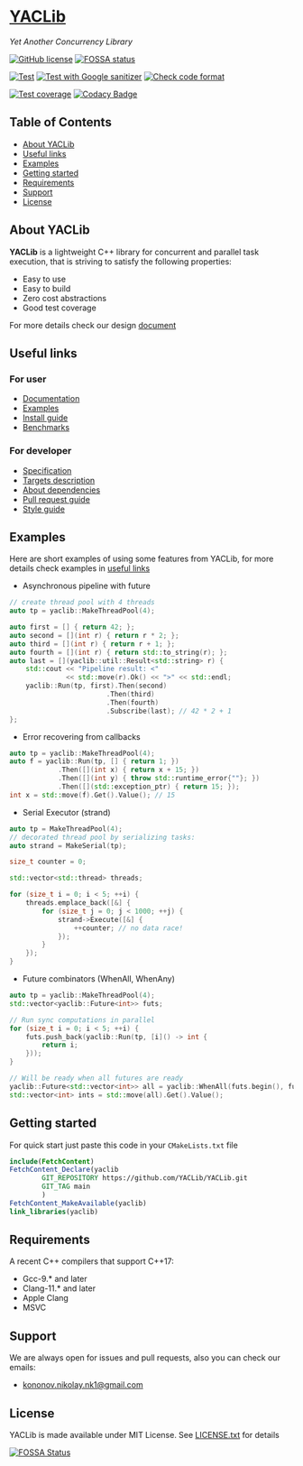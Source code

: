 # [YACLib](https://github.com/YACLib/YACLib)
_Yet Another Concurrency Library_

[![GitHub license](
https://img.shields.io/badge/license-MIT-blue.svg)](
https://raw.githubusercontent.com/YACLib/YACLib/main/LICENSE)
[![FOSSA status](
https://app.fossa.com/api/projects/git%2Bgithub.com%2FYACLib%2FYACLib.svg?type=shield)](
https://app.fossa.com/projects/git%2Bgithub.com%2FYACLib%2FYACLib)

[![Test](
https://github.com/YACLib/YACLib/actions/workflows/test.yml/badge.svg?branch=main)](
https://github.com/YACLib/YACLib/actions/workflows/test.yml)
[![Test with Google sanitizer](
https://github.com/YACLib/YACLib/actions/workflows/google_sanitizer.yml/badge.svg?branch=main)](
https://github.com/YACLib/YACLib/actions/workflows/google_sanitizer.yml)
[![Check code format](
https://github.com/YACLib/YACLib/actions/workflows/code_format.yml/badge.svg?branch=main)](
https://github.com/YACLib/YACLib/actions/workflows/code_format.yml)

[![Test coverage](
https://codecov.io/gh/YACLib/YACLib/branch/main/graph/badge.svg)](
https://codecov.io/gh/YACLib/YACLib)
[![Codacy Badge](
https://app.codacy.com/project/badge/Grade/4113686840a645a8950abdf1197611bd)](
https://www.codacy.com/gh/YACLib/YACLib/dashboard?utm_source=github.com&amp;utm_medium=referral&amp;utm_content=YACLib/YACLib&amp;utm_campaign=Badge_Grade)


## Table of Contents
* [About YACLib](#about)
* [Useful links](#links)
* [Examples](#examples)
* [Getting started](#quickstart)
* [Requirements](#req)
* [Support](#support)
* [License](#license)

<a name="about"></a>
## About YACLib
**YACLib** is a lightweight C++ library for concurrent and parallel task execution, that is striving to satisfy the following properties:
* Easy to use
* Easy to build
* Zero cost abstractions
* Good test coverage

For more details check our design [document](doc/design.md)

<a name="links"></a>
## Useful links

### For user

* [Documentation](https://yaclib.github.io/YACLib)
* [Examples](test/example)
* [Install guide](doc/install.md)
* [Benchmarks](TODO(MBkkt))

### For developer

* [Specification](https://yaclib.github.io/YACLib)
* [Targets description](doc/target.md)
* [About dependencies](doc/dependency.md)
* [Pull request guide](doc/pr_guide.md)
* [Style guide](doc/style_guide.md)

<a name="examples"></a>
## Examples
Here are short examples of using some features from YACLib, for more details check examples in [useful links](#examples)

* Asynchronous pipeline with future
```C++
// create thread pool with 4 threads
auto tp = yaclib::MakeThreadPool(4);

auto first = [] { return 42; };
auto second = [](int r) { return r * 2; };
auto third = [](int r) { return r + 1; };
auto fourth = [](int r) { return std::to_string(r); };
auto last = [](yaclib::util::Result<std::string> r) {
    std::cout << "Pipeline result: <" 
              << std::move(r).Ok() << ">" << std::endl;
    yaclib::Run(tp, first).Then(second)
                        .Then(third)
                        .Then(fourth)
                        .Subscribe(last); // 42 * 2 + 1
};
```

* Error recovering from callbacks

```C++
auto tp = yaclib::MakeThreadPool(4);
auto f = yaclib::Run(tp, [] { return 1; })
            .Then([](int x) { return x + 15; })
            .Then([](int y) { throw std::runtime_error{""}; })
            .Then([](std::exception_ptr) { return 15; });
int x = std::move(f).Get().Value(); // 15
```

* Serial Executor (strand)

```C++
auto tp = MakeThreadPool(4);
// decorated thread pool by serializing tasks:
auto strand = MakeSerial(tp);

size_t counter = 0;

std::vector<std::thread> threads;

for (size_t i = 0; i < 5; ++i) {
    threads.emplace_back([&] {
        for (size_t j = 0; j < 1000; ++j) {
            strand->Execute([&] {
                ++counter; // no data race!
            });
        }
    });
}
```
* Future combinators (WhenAll, WhenAny)

```C++
auto tp = yaclib::MakeThreadPool(4);
std::vector<yaclib::Future<int>> futs;

// Run sync computations in parallel
for (size_t i = 0; i < 5; ++i) {
    futs.push_back(yaclib::Run(tp, [i]() -> int {
        return i;
    }));
}

// Will be ready when all futures are ready
yaclib::Future<std::vector<int>> all = yaclib::WhenAll(futs.begin(), futs.size());
std::vector<int> ints = std::move(all).Get().Value();
```

<a name="quickstart"></a>
## Getting started
For quick start just paste this code in your `CMakeLists.txt` file
```cmake
include(FetchContent)
FetchContent_Declare(yaclib
        GIT_REPOSITORY https://github.com/YACLib/YACLib.git
        GIT_TAG main
        )
FetchContent_MakeAvailable(yaclib)
link_libraries(yaclib)
```

<a name="req"></a>
## Requirements
A recent C++ compilers that support C++17:
* Gcc-9.* and later
* Clang-11.* and later
* Apple Clang
* MSVC

<a name="support"></a>
## Support
We are always open for issues and pull requests, also you can check our emails:
* kononov.nikolay.nk1@gmail.com

<a name="license"></a>
## License
YACLib is made available under MIT License.
See [LICENSE.txt](LICENSE.txt) for details

[![FOSSA Status](
https://app.fossa.com/api/projects/git%2Bgithub.com%2FYACLib%2FYACLib.svg?type=large)](
https://app.fossa.com/projects/git%2Bgithub.com%2FYACLib%2FYACLib?ref=badge_large)
